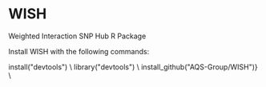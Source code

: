 # WISH

Weighted Interaction SNP Hub R Package

Install WISH with the following commands:

install("devtools") \\
library("devtools") \\
install_github("AQS-Group/WISH")} \\